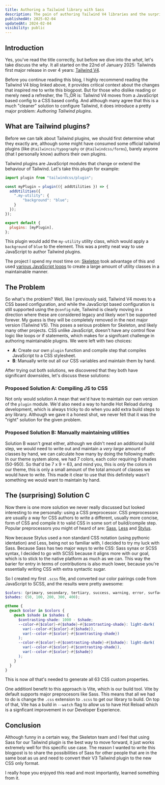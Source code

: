 ```yaml
---
title: Authoring a Tailwind library with Sass
description: The pain of authoring Tailwind V4 libraries and the surprising solution.
publishedAt: 2025-02-04
updatedAt: 2024-02-04
visibility: public
---
```


## Introduction

Yes, you've read the title correctly, but before we dive into the _what_, let's take discuss the _why_.
It all started on the 22nd of January 2025: Tailwinds first major release in over 4 years: [Tailwind V4](https://tailwindcss.com/blog/tailwindcss-v4).

Before you continue reading this blog, I highly recommend reading the Tailwind V4 blog linked above, it provides critical context about the changes that inspired me to write this blogpost. But for those who dislike reading or merely need a refresher, the TL;DR is: Tailwind V4 moves from a JavaScript based config to a CSS based config. And although many agree that this is a much "cleaner" solution to configure Tailwind, it does introduce a pretty major problem: _Authoring Tailwind plugins_.

## What are Tailwind plugins?

Before we can talk about Tailwind plugins, we should first determine what they exactly are, although some might have consumed some official tailwind plugins (like `@tailwincss/typography` or `@tailwindcss/forms`), barely anyone (that I personally know) authors their own plugins.

Tailwind plugins are JavaScript modules that change or extend the behaviour of Tailwind. Let's take this plugin for example:

```js
import plugin from "tailwindcss/plugin";

const myPlugin = plugin(({ addUtilities }) => {
  addUtilities({
    ".my-utility": {
        "background": "blue";
    }
  });
});

export default {
  plugins: [myPlugin],
};
```

This plugin would add the `my-utility` utility class, which would apply a `background` of `blue` to the element. This was a pretty neat way to use JavaScript to author Tailwind plugins.

The project I spend my most time on: [Skeleton](https://github.com/skeletonlabs/skeleton) took advantage of this and used [various JavaScript loops](https://github.com/skeletonlabs/skeleton/blob/dev/packages/plugin/src/tailwind/colors.ts#L9) to create a large amount of utility classes in a maintainable manner.

## The Problem

So what's the problem? Well, like I previously said, Tailwind V4 moves to a CSS based configuration, and while the JavaScript based configuration is still supported using the `@config` rule, Tailwind is clearly moving in a direction where these are considered legacy and likely won't be supported forever. My guess is they will be completely removed in the next major version (Tailwind V5). This poses a serious problem for Skeleton, and likely many other projects. CSS unlike JavaScript, doesn't have any control flow logic like loops or if statements, which makes for a signifcant challenge in authoring maintainable plugins. We were left with two choices:

- **A**: Create our own `plugin` function and compile step that compiles JavaScript to a CSS stylesheet.
- **B**: Manually write out all our CSS variables and maintain them by hand.

After trying out both solutions, we discovered that they both have significant downsides, let's discuss these solutions:

### Proposed Solution A: Compiling JS to CSS

Not only would solution A mean that we'd have to maintain our own version of the `plugin` module. We'd also need a way to handle Hot Reload during development, which is always tricky to do when you add extra build steps to any library. Although we gave it a honest shot, we never felt that it was the "right" solution for the given problem.

### Proposed Solution B: Manually maintaining utilities

Solution B wasn't great either, although we didn't need an additional build step, we would need to write out and maintain a _very large_ amount of classes by hand, we can calculate how many by doing the following math: In our theme system alone, we had 7 colors, each color requiring 9 shades (50-950). So that'd be 7 x 9 = 63, and mind you, this is _only_ the colors in our theme, this is only a small amount of the total amount of classes we would have to write. This made it clear to use that this definitely wasn't something we would want to maintain by hand.

## The (surprising) Solution C

Now there is one more solution we never really discussed but looked interesting to me personally: using a CSS preprocessor. CSS preprocessors are usually a way for CSS authors to write a different, usually more concise, form of CSS and compile it to valid CSS in some sort of build/compile step. Popular preprocessors you might of heard of are: [Sass](https://sass-lang.com/), [Less](http://lesscss.org/) and [Stylus](https://stylus-lang.com/).

Now because Stylus used a non standard CSS notation (using pythonic identation) and Less, being not so familiar with, I decided to try my luck with Sass. Because Sass has two major ways to write CSS: Sass synax or SCSS syntax, I decided to go with SCSS because it aligns more with our goal, which is to stick to the native platform as much as we can. This way the barier for entry in terms of contributions is also much lower, because you're essentially writing CSS with extra syntactic sugar.

So I created my first `.scss` file, and converted our color pairings code from JavaScript to SCSS, and the results were pretty awesome:

```scss
$colors: (primary, secondary, tertiary, success, warning, error, surface);
$shades: (50, 100, 200, 300, 400);

@theme {
  @each $color in $colors {
    @each $shade in $shades {
      $contrasting-shade: 1000 - $shade;
      --color-#{$color}-#{$shade}-#{$contrasting-shade}: light-dark(
        var(--color-#{$color}-#{$shade}),
        var(--color-#{$color}-#{$contrasting-shade})
      );
      --color-#{$color}-#{$contrasting-shade}-#{$shade}: light-dark(
        var(--color-#{$color}-#{$contrasting-shade}),
        var(--color-#{$color}-#{$shade})
      );
    }
  }
}
```

This is now _all_ that's needed to generate all 63 CSS custom properties.

One additionl benefit to this approach is Vite, which is our build tool. Vite by default supports major preprocesors like Sass. This means that all we had to do is change the `.css` extension to `.scss` to get our library to build. On top of that, Vite has a build in `--watch` flag to allow us to have Hot Reload which is a signficant improvement in our Developer Experience.

## Conclusion

Although funny in a certain way, the Skeleton team and I feel that using Sass for our Tailwind plugin is the best way to move forward, it just works extremely well for this specific use case.
The reason I wanted to write this blogpost is to share the possibilities of Sass for other people that are in the same boat as us and need to convert their V3 Tailwind plugin to the new CSS only format.

I really hope you enjoyed this read and most importantly, learned something from it.
